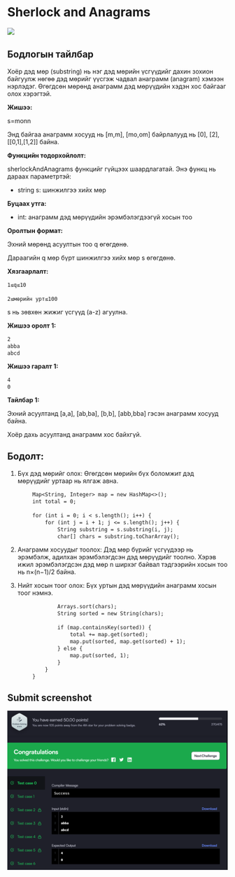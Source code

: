 # Sherlock and Anagrams

[![]( https://img.shields.io/badge/Бодлогын_линк-blue)](https://www.hackerrank.com/challenges/sherlock-and-anagrams/problem?isFullScreen=true)

## Бодлогын тайлбар

Хоёр дэд мөр (substring) нь нэг дэд мөрийн үсгүүдийг дахин зохион байгуулж нөгөө дэд мөрийг үүсгэж чадвал анаграмм (anagram) хэмээн нэрлэдэг. Өгөгдсөн мөрөнд анаграмм дэд мөрүүдийн хэдэн хос байгааг олох хэрэгтэй.

**Жишээ:**

s=monn

Энд байгаа анаграмм хосууд нь [m,m], [mo,om] байрлалууд нь [0], [2], [[0,1],[1,2]] байна.

**Функцийн тодорхойлолт:**

sherlockAndAnagrams функцийг гүйцээх шаардлагатай. Энэ функц нь дараах параметртэй:

- string s: шинжилгээ хийх мөр

**Буцаах утга:**

- int: анаграмм дэд мөрүүдийн эрэмбэлэгдээгүй хосын тоо

**Оролтын формат:**

Эхний мөрөнд асуултын тоо q өгөгдөнө.

Дараагийн q мөр бүрт шинжилгээ хийх мөр s өгөгдөнө.

**Хязгаарлалт:**

    1≤q≤10

    2≤мөрийн урт≤100

s нь зөвхөн жижиг үсгүүд (a-z) агуулна.

**Жишээ оролт 1:**

```
2
abba
abcd
```

**Жишээ гаралт 1:**

```
4
0
```

**Тайлбар 1:**

Эхний асуултанд [a,a], [ab,ba], [b,b], [abb,bba] гэсэн анаграмм хосууд байна.

Хоёр дахь асуултанд анаграмм хос байхгүй.

## Бодолт:

1. Бүх дэд мөрийг олох: Өгөгдсөн мөрийн бүх боломжит дэд мөрүүдийг уртаар нь ялгаж авна.

```
        Map<String, Integer> map = new HashMap<>();
        int total = 0;
        
        for (int i = 0; i < s.length(); i++) {
            for (int j = i + 1; j <= s.length(); j++) {
                String substring = s.substring(i, j);
                char[] chars = substring.toCharArray();
```

2. Анаграмм хосуудыг тоолох: Дэд мөр бүрийг үсгүүдээр нь эрэмбэлж, адилхан эрэмбэлэгдсэн дэд мөрүүдийг тоолно. Хэрэв ижил эрэмбэлэгдсэн дэд мөр n ширхэг байвал тэдгээрийн хосын тоо нь n×(n−1)/2 байна.

3. Нийт хосын тоог олох: Бүх уртын дэд мөрүүдийн анаграмм хосын тоог нэмнэ.

```
                Arrays.sort(chars);
                String sorted = new String(chars);
                
                if (map.containsKey(sorted)) {
                    total += map.get(sorted);
                    map.put(sorted, map.get(sorted) + 1);
                } else {
                    map.put(sorted, 1);
                }
            }
        }
```


## Submit screenshot

![Submit](/images/12.submit.png)

